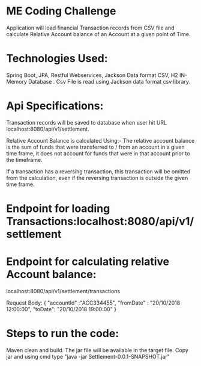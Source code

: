 # ME Coding Challenge

Application will  load financial Transaction records from CSV file and calculate Relative Account balance 
of an Account at a given point of Time.

# Technologies Used:
Spring Boot, JPA, Restful Webservices, Jackson Data format CSV, H2 IN-Memory Database .
Csv File is read using Jackson data format csv library.

# Api Specifications:
Transaction records will be saved to database when user hit URL localhost:8080/api/v1/settlement.

Relative Account Balance is calculated Using:-
	The relative account balance is the sum of funds that were transferred to / from an
account in a given time frame, it does not account for funds that were in that account
prior to the timeframe.

If a transaction has a reversing transaction, this transaction will be omitted from the calculation, 
even if the reversing transaction is outside the given time frame.


# Endpoint for loading Transactions:localhost:8080/api/v1/settlement

# Endpoint for calculating relative Account balance:

localhost:8080/api/v1/settlement/transactions

Request Body:
 { "accountId" :"ACC334455", "fromDate" : "20/10/2018 12:00:00", "toDate": "20/10/2018 19:00:00" }


# Steps to run the code:

Maven  clean and build. 
The jar file will be available in the target file.
Copy jar and using cmd  type "java -jar Settlement-0.0.1-SNAPSHOT.jar"

